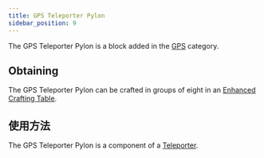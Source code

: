 ```yaml
---
title: GPS Teleporter Pylon
sidebar_position: 9
---
```


The GPS Teleporter Pylon is a block added in the [GPS](GPS) category.

## Obtaining

The GPS Teleporter Pylon can be crafted in groups of eight in an [Enhanced Crafting Table](Enhanced-Crafting-Table).

## 使用方法

The GPS Teleporter Pylon is a component of a [Teleporter](Teleporter).
